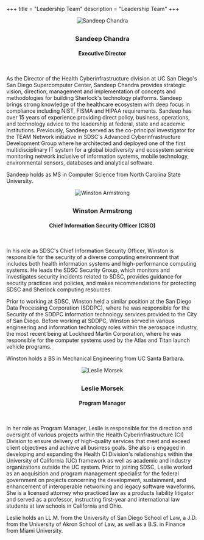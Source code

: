 +++
title = "Leadership Team"
description = "Leadership Team"
+++

<div class="container" id="team">
    <div class="row">
        <div class="col-md-4">
	  <center>
             <img src="../img/team/chandra.jpg" alt="Sandeep Chandra" style="margin-bottom: 6px;">
            <h3>Sandeep Chandra</h3>
            <h4>Executive Director</h4>
	  </center>
            <br>
            <p>
As the Director of the Health Cyberinfrastructure division at UC San Diego's San Diego Supercomputer Center, Sandeep Chandra provides strategic vision, direction, management and implementation of concepts and methodologies for building Sherlock's technology platforms. Sandeep brings strong knowledge of the healthcare ecosystem with deep focus in compliance including NIST, FISMA and HIPAA requirements. Sandeep has over 15 years of experience providing direct policy, business, operations, and technology advice to the leadership at federal, state and academic institutions. Previously, Sandeep served as the co-principal investigator for the TEAM Network initiative in SDSC's Advanced Cyberinfrastructure Development Group where he architected and deployed one of the first multidisciplinary IT system for a global biodiversity and ecosystem service monitoring network inclusive of information systems, mobile technology, environmental sensors, databases and analytical software.
            </p>
            <p>
Sandeep holds as MS in Computer Science from North Carolina State University.
            </p>
        </div>
        <div class="col-md-4">
	  <center>
            <img src="../img/team/armstrong.jpg" alt="Winston Armstrong" style="margin-bottom: 6px;">
            <h3>Winston Armstrong</h3>
            <h4>Chief Information Security Officer (CISO)</h4>
	  </center>
            <br>
            <p>
In his role as SDSC's Chief Information Security Officer, Winston is responsible for the security of a diverse computing environment that includes both health information systems and high-performance computing systems. He leads the SDSC Security Group, which monitors and investigates security incidents related to SDSC, provides guidance for security practices and policies, and makes recommendations for protecting SDSC and Sherlock computing resources.
            </p>
            <p>
Prior to working at SDSC, Winston held a similar position at the San Diego Data Processing Corporation (SDDPC), where he was responsible for the Security of the SDDPC information technology services provided to the City of San Diego. Before working at SDDPC, Winston served in various engineering and information technology roles within the aerospace industry, the most recent being at Lockheed Martin Corporation, where he was responsible for the computer systems used by the Atlas and Titan launch vehicle programs.
            </p>
            <p>
Winston holds a BS in Mechanical Engineering from UC Santa Barbara.
            </p>
        </div>
        <div class="col-md-4">
	  <center>
            <img src="../img/team/morsek.jpg" alt="Leslie Morsek" style="margin-bottom: 6px;">
            <h3>Leslie Morsek</h3>
            <h4>Program Manager</h4>
          </center>
            <br>
            <p>
In her role as Program Manager, Leslie is responsible for the direction and oversight of various projects within the Health Cyberinfrastructure (CI) Division to ensure delivery of high-quality services that meet and exceed client objectives and achieve all business goals.  She also is engaged in developing and expanding the Health CI Division's relationships within the University of California (UC) framework as well as academic and industry organizations outside the UC system.  Prior to joining SDSC, Leslie worked as an acquisition and program management specialist for the federal government on projects concerning the development, sustainment, and enhancement of interoperable networking and legacy software waveforms.  She is a licensed attorney who practiced law as a products liability litigator and served as a professor, instructing first-year and international law students at law schools in California and Ohio.
            </p>
            <p>
Leslie holds an LL.M. from the University of San Diego School of Law, a J.D. from the University of Akron School of Law, as well as a B.S. in Finance from Miami University.
            </p>
        </div>
    </div>
    
</div>
